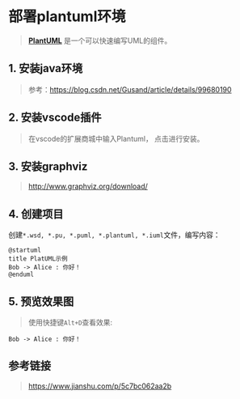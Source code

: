 
# 部署plantuml环境
> [**PlantUML**](http://plantuml.com/zh/) 是一个可以快速编写UML的组件。 

## 1. 安装java环境
> 参考：https://blog.csdn.net/Gusand/article/details/99680190




## 2. 安装vscode插件
> 在vscode的扩展商城中输入Plantuml， 点击进行安装。



## 3. 安装graphviz
> http://www.graphviz.org/download/



## 4. 创建项目
创建`*.wsd, *.pu, *.puml, *.plantuml, *.iuml`文件，编写内容：
```uml
@startuml
title PlatUML示例
Bob -> Alice : 你好！
@enduml
```



## 5. 预览效果图

> 使用快捷键`Alt+D`查看效果:


```sequence
Bob -> Alice : 你好！
```

## 参考链接
> https://www.jianshu.com/p/5c7bc062aa2b 





